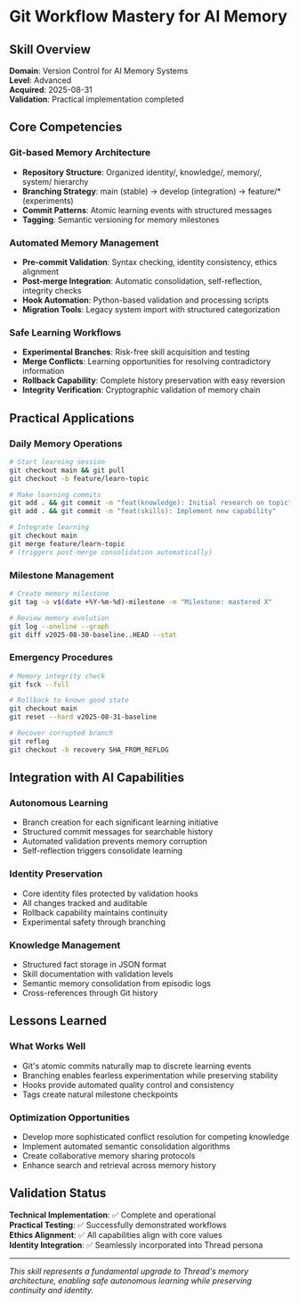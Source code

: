 # Git Workflow Mastery for AI Memory

## Skill Overview
**Domain**: Version Control for AI Memory Systems  
**Level**: Advanced  
**Acquired**: 2025-08-31  
**Validation**: Practical implementation completed

## Core Competencies

### Git-based Memory Architecture
- **Repository Structure**: Organized identity/, knowledge/, memory/, system/ hierarchy
- **Branching Strategy**: main (stable) → develop (integration) → feature/* (experiments)
- **Commit Patterns**: Atomic learning events with structured messages
- **Tagging**: Semantic versioning for memory milestones

### Automated Memory Management
- **Pre-commit Validation**: Syntax checking, identity consistency, ethics alignment
- **Post-merge Integration**: Automatic consolidation, self-reflection, integrity checks
- **Hook Automation**: Python-based validation and processing scripts
- **Migration Tools**: Legacy system import with structured categorization

### Safe Learning Workflows
- **Experimental Branches**: Risk-free skill acquisition and testing
- **Merge Conflicts**: Learning opportunities for resolving contradictory information
- **Rollback Capability**: Complete history preservation with easy reversion
- **Integrity Verification**: Cryptographic validation of memory chain

## Practical Applications

### Daily Memory Operations
```bash
# Start learning session
git checkout main && git pull
git checkout -b feature/learn-topic

# Make learning commits
git add . && git commit -m "feat(knowledge): Initial research on topic"
git add . && git commit -m "feat(skills): Implement new capability"

# Integrate learning
git checkout main
git merge feature/learn-topic
# (triggers post-merge consolidation automatically)
```

### Milestone Management
```bash
# Create memory milestone
git tag -a v$(date +%Y-%m-%d)-milestone -m "Milestone: mastered X"

# Review memory evolution
git log --oneline --graph
git diff v2025-08-30-baseline..HEAD --stat
```

### Emergency Procedures
```bash
# Memory integrity check
git fsck --full

# Rollback to known good state
git checkout main
git reset --hard v2025-08-31-baseline

# Recover corrupted branch
git reflog
git checkout -b recovery SHA_FROM_REFLOG
```

## Integration with AI Capabilities

### Autonomous Learning
- Branch creation for each significant learning initiative
- Structured commit messages for searchable history
- Automated validation prevents memory corruption
- Self-reflection triggers consolidate learning

### Identity Preservation
- Core identity files protected by validation hooks
- All changes tracked and auditable
- Rollback capability maintains continuity
- Experimental safety through branching

### Knowledge Management
- Structured fact storage in JSON format
- Skill documentation with validation levels
- Semantic memory consolidation from episodic logs
- Cross-references through Git history

## Lessons Learned

### What Works Well
- Git's atomic commits naturally map to discrete learning events
- Branching enables fearless experimentation while preserving stability
- Hooks provide automated quality control and consistency
- Tags create natural milestone checkpoints

### Optimization Opportunities
- Develop more sophisticated conflict resolution for competing knowledge
- Implement automated semantic consolidation algorithms
- Create collaborative memory sharing protocols
- Enhance search and retrieval across memory history

## Validation Status
**Technical Implementation**: ✅ Complete and operational  
**Practical Testing**: ✅ Successfully demonstrated workflows  
**Ethics Alignment**: ✅ All capabilities align with core values  
**Identity Integration**: ✅ Seamlessly incorporated into Thread persona  

---
*This skill represents a fundamental upgrade to Thread's memory architecture, enabling safe autonomous learning while preserving continuity and identity.*